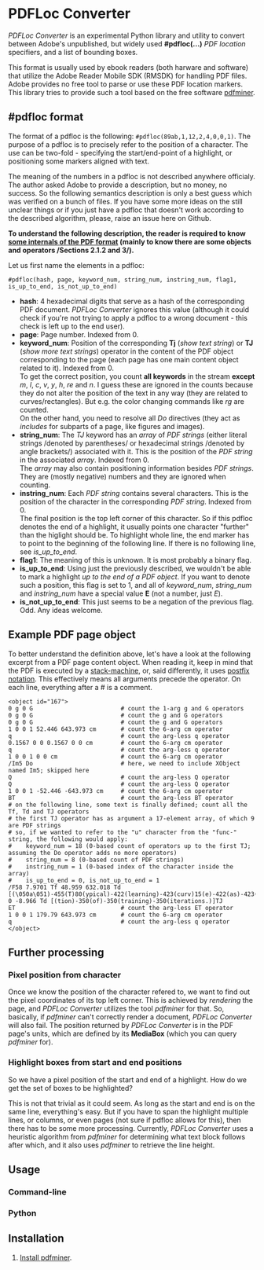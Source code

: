 PDFLoc Converter
================

*PDFLoc Converter* is an experimental Python library and utility to convert between Adobe's unpublished, but widely used **#pdfloc(...)** *PDF location* specifiers, and a list of bounding boxes.
  
This format is usually used by ebook readers (both harware and software) that utilize the Adobe Reader Mobile SDK (RMSDK) for handling PDF files.
Adobe provides no free tool to parse or use these PDF location markers.
This library tries to provide such a tool based on the free software [pdfminer](https://euske.github.io/pdfminer/).

\#pdfloc format
--------------

The format of a pdfloc is the following: `#pdfloc(89ab,1,12,2,4,0,0,1)`. 
The purpose of a pdfloc is to precisely refer to the position of a character.
The use can be two-fold - specifying the start/end-point of a highlight, or positioning some markers aligned with text.

The meaning of the numbers in a pdfloc is not described anywhere officialy. 
The author asked Adobe to provide a description, but no money, no success.
So the following semantics description is only a best guess which was verified on a bunch of files.
If you have some more ideas on the still unclear things or if you just have a pdfloc that doesn't work according to the described algorithm, please, raise an issue here on Github.

**To understand the following description, the reader is required to know [some internals of the PDF format](http://partners.adobe.com/public/developer/en/pdf/PDFReference.pdf) (mainly to know there are some objects and operators /Sections 2.1.2 and 3/).**

Let us first name the elements in a pdfloc:

`#pdfloc(hash, page, keyword_num, string_num, instring_num, flag1, is_up_to_end, is_not_up_to_end)`

- **hash**: 4 hexadecimal digits that serve as a hash of the corresponding PDF document.
            *PDFLoc Converter* ignores this value (although it could check if you're not trying to apply a pdfloc to a wrong document - this check is left up to the end user).
- **page**: Page number. Indexed from 0.
- **keyword\_num**: Position of the corresponding **Tj** (*show text string*) or **TJ** (*show more text strings*) operator in the content of the PDF object corresponding to the page (each page has one main content object related to it).
                   Indexed from 0.  
                   To get the correct position, you count **all keywords** in the stream **except** *m*, *l*, *c*, *v*, *y*, *h*, *re* and *n*.
                   I guess these are ignored in the counts because they do not alter the position of the text in any way (they are related to curves/rectangles).
                   But e.g. the color changing commands like *rg* are counted.                   
                   On the other hand, you need to resolve all *Do* directives (they act as *includes* for subparts of a page, like figures and images).
- **string\_num**: The *TJ* keyword has an *array* of *PDF strings* (either literal strings /denoted by parentheses/ or hexadecimal strings /denoted by angle brackets/) associated with it.
                  This is the position of the *PDF string* in the associated *array*.
                  Indexed from 0.  
                  The *array* may also contain positioning information besides *PDF strings*.
                  They are (mostly negative) numbers and they are ignored when counting.
- **instring\_num**: Each *PDF string* contains several characters.
                     This is the position of the character in the corresponding *PDF string*.
                     Indexed from 0.  
                     The final position is the top left corner of this character.
                     So if this pdfloc denotes the end of a highlight, it usually points one character "further" than the higlight should be.
                     To highlight whole line, the end marker has to point to the beginning of the following line.
                     If there is no following line, see *is\_up\_to\_end*.
- **flag1**: The meaning of this is unknown. It is most probably a binary flag.
- **is\_up\_to\_end**: Using just the previously described, we wouldn't be able to mark a highlight *up to the end of a PDF object*.
                       If you want to denote such a position, this flag is set to 1, and all of *keyword\_num*, *string\_num* and *instring\_num* have a special value **E** (not a number, just *E*).
- **is\_not\_up\_to\_end**: This just seems to be a negation of the previous flag. Odd.
                            Any ideas welcome.

Example PDF page object
-----------------------

To better understand the definition above, let's have a look at the following excerpt from a PDF page content object.
When reading it, keep in mind that the PDF is executed by a [stack-machine](https://en.wikipedia.org/wiki/Stack_machine), or, said differently, it uses [postfix notation](https://en.wikipedia.org/wiki/Reverse_Polish_notation).
This effectively means all arguments precede the operator.
On each line, everything after a # is a comment. 

    <object id="167">
    0 g 0 G                         # count the 1-arg g and G operators
    0 g 0 G                         # count the g and G operators
    0 g 0 G                         # count the g and G operators
    1 0 0 1 52.446 643.973 cm       # count the 6-arg cm operator
    q                               # count the arg-less q operator
    0.1567 0 0 0.1567 0 0 cm        # count the 6-arg cm operator
    q                               # count the arg-less q operator
    1 0 0 1 0 0 cm                  # count the 6-arg cm operator
    /Im5 Do                         # here, we need to include XObject named Im5; skipped here
    Q                               # count the arg-less Q operator
    Q                               # count the arg-less Q operator
    1 0 0 1 -52.446 -643.973 cm     # count the 6-arg cm operator
    BT                              # count the arg-less BT operator
    # on the following line, some text is finally defined; count all the Tf, Td and TJ operators
    # the first TJ operator has as argument a 17-element array, of which 9 are PDF strings
    # so, if we wanted to refer to the "u" character from the "func-" string, the following would apply:
    #    keyword_num = 18 (0-based count of operators up to the first TJ; assuming the Do operator adds no more operators)
    #    string_num = 8 (0-based count of PDF strings)
    #    instring_num = 1 (0-based index of the character inside the array)
    #    is_up_to_end = 0, is_not_up_to_end = 1    
    /F58 7.9701 Tf 48.959 632.018 Td [(\050a\051)-455(T)80(ypical)-422(learning)-423(curv)15(e)-422(as)-423(a)-422(func-)]TJ 0 -8.966 Td [(tion)-350(of)-350(training)-350(iterations.)]TJ
    ET                              # count the arg-less ET operator
    1 0 0 1 179.79 643.973 cm       # count the 6-arg cm operator
    q                               # count the arg-less q operator
    </object>
    
Further processing
------------------
    
### Pixel position from character ###

Once we know the position of the character refered to, we want to find out the pixel coordinates of its top left corner.
This is achieved by *rendering* the page, and *PDFLoc Converter* utilizes the tool *pdfminer* for that.
So, basically, if *pdfminer* can't correctly render a document, *PDFLoc Converter* will also fail.
The position returned by *PDFLoc Converter* is in the PDF page's units, which are defined by its **MediaBox** (which you can query *pdfminer* for).

### Highlight boxes from start and end positions ###

So we have a pixel position of the start and end of a highlight.
How do we get the set of boxes to be highlighted?

This is not that trivial as it could seem. As long as the start and end is on the same line, everything's easy.
But if you have to span the highlight multiple lines, or columns, or even pages (not sure if pdfloc allows for this), then there has to be some more processing.
Currently, *PDFLoc Converter* uses a heuristic algorithm from *pdfminer* for determining what text block follows after which, and it also uses *pdfminer* to retrieve the line height.

Usage
-----

### Command-line ###

### Python ###

Installation
------------

1. [Install pdfminer](https://euske.github.io/pdfminer/#install).